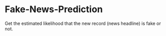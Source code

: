 # Fake-News-Prediction
Get the estimated likelihood that the new record (news headline) is fake or not.
